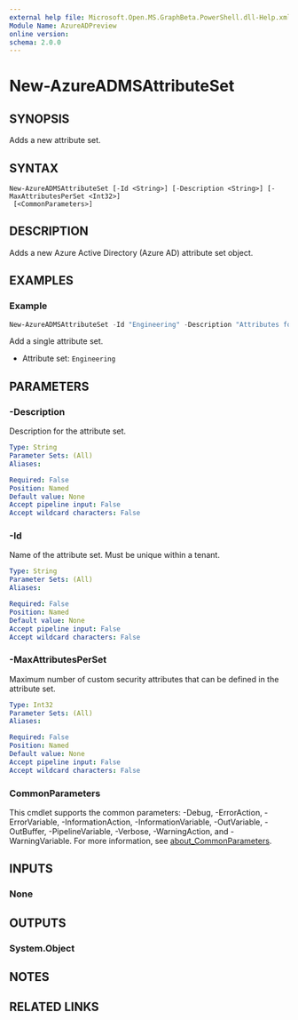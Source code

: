 ```yaml
---
external help file: Microsoft.Open.MS.GraphBeta.PowerShell.dll-Help.xml
Module Name: AzureADPreview
online version:
schema: 2.0.0
---
```


# New-AzureADMSAttributeSet

## SYNOPSIS
Adds a new attribute set.

## SYNTAX

```
New-AzureADMSAttributeSet [-Id <String>] [-Description <String>] [-MaxAttributesPerSet <Int32>]
 [<CommonParameters>]
```

## DESCRIPTION
Adds a new Azure Active Directory (Azure AD) attribute set object.

## EXAMPLES

### Example
```powershell
New-AzureADMSAttributeSet -Id "Engineering" -Description "Attributes for engineering team" -MaxAttributesPerSet 10
```

Add a single attribute set.

- Attribute set: `Engineering`

## PARAMETERS

### -Description
Description for the attribute set.

```yaml
Type: String
Parameter Sets: (All)
Aliases:

Required: False
Position: Named
Default value: None
Accept pipeline input: False
Accept wildcard characters: False
```

### -Id
Name of the attribute set. Must be unique within a tenant.

```yaml
Type: String
Parameter Sets: (All)
Aliases:

Required: False
Position: Named
Default value: None
Accept pipeline input: False
Accept wildcard characters: False
```

### -MaxAttributesPerSet
Maximum number of custom security attributes that can be defined in the attribute set.

```yaml
Type: Int32
Parameter Sets: (All)
Aliases:

Required: False
Position: Named
Default value: None
Accept pipeline input: False
Accept wildcard characters: False
```

### CommonParameters
This cmdlet supports the common parameters: -Debug, -ErrorAction, -ErrorVariable, -InformationAction, -InformationVariable, -OutVariable, -OutBuffer, -PipelineVariable, -Verbose, -WarningAction, and -WarningVariable. For more information, see [about_CommonParameters](http://go.microsoft.com/fwlink/?LinkID=113216).

## INPUTS

### None

## OUTPUTS

### System.Object
## NOTES

## RELATED LINKS
